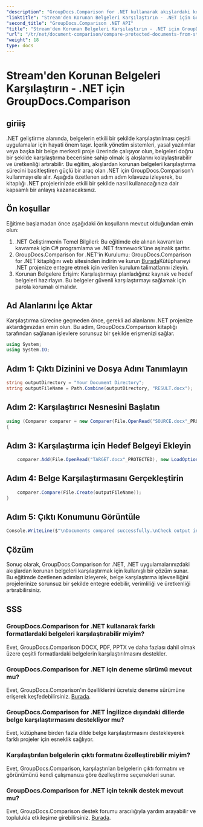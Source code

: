 ```yaml
---
"description": "GroupDocs.Comparison for .NET kullanarak akışlardaki korumalı belgeleri nasıl karşılaştıracağınızı öğrenin. Belge karşılaştırma sürecinizi zahmetsizce kolaylaştırın."
"linktitle": "Stream'den Korunan Belgeleri Karşılaştırın - .NET için GroupDocs.Comparison"
"second_title": "GroupDocs.Comparison .NET API"
"title": "Stream'den Korunan Belgeleri Karşılaştırın - .NET için GroupDocs.Comparison"
"url": "/tr/net/document-comparison/compare-protected-documents-from-stream/"
"weight": 18
type: docs
---
```

# Stream'den Korunan Belgeleri Karşılaştırın - .NET için GroupDocs.Comparison

## giriiş
.NET geliştirme alanında, belgelerin etkili bir şekilde karşılaştırılması çeşitli uygulamalar için hayati önem taşır. İçerik yönetim sistemleri, yasal yazılımlar veya başka bir belge merkezli proje üzerinde çalışıyor olun, belgeleri doğru bir şekilde karşılaştırma becerisine sahip olmak iş akışlarını kolaylaştırabilir ve üretkenliği artırabilir. Bu eğitim, akışlardan korunan belgeleri karşılaştırma sürecini basitleştiren güçlü bir araç olan .NET için GroupDocs.Comparison'ı kullanmayı ele alır. Aşağıda özetlenen adım adım kılavuzu izleyerek, bu kitaplığı .NET projelerinizde etkili bir şekilde nasıl kullanacağınıza dair kapsamlı bir anlayış kazanacaksınız.
## Ön koşullar
Eğitime başlamadan önce aşağıdaki ön koşulların mevcut olduğundan emin olun:
1. .NET Geliştirmenin Temel Bilgileri: Bu eğitimde ele alınan kavramları kavramak için C# programlama ve .NET framework'üne aşinalık şarttır.
2. GroupDocs.Comparison for .NET'in Kurulumu: GroupDocs.Comparison for .NET kitaplığını web sitesinden indirin ve kurun [Burada](https://releases.groupdocs.com/comparison/net/)Kütüphaneyi .NET projenize entegre etmek için verilen kurulum talimatlarını izleyin.
3. Korunan Belgelere Erişim: Karşılaştırmayı planladığınız kaynak ve hedef belgeleri hazırlayın. Bu belgeler güvenli karşılaştırmayı sağlamak için parola korumalı olmalıdır.

## Ad Alanlarını İçe Aktar
Karşılaştırma sürecine geçmeden önce, gerekli ad alanlarını .NET projenize aktardığınızdan emin olun. Bu adım, GroupDocs.Comparison kitaplığı tarafından sağlanan işlevlere sorunsuz bir şekilde erişmenizi sağlar.

```csharp
using System;
using System.IO;
```

## Adım 1: Çıktı Dizinini ve Dosya Adını Tanımlayın
```csharp
string outputDirectory = "Your Document Directory";
string outputFileName = Path.Combine(outputDirectory, "RESULT.docx");
```
## Adım 2: Karşılaştırıcı Nesnesini Başlatın
```csharp
using (Comparer comparer = new Comparer(File.OpenRead("SOURCE.docx"_PROTECTED), new LoadOptions() { Password = "1234" }))
{
```
## Adım 3: Karşılaştırma için Hedef Belgeyi Ekleyin
```csharp
    comparer.Add(File.OpenRead("TARGET.docx"_PROTECTED), new LoadOptions() { Password = "5678" });
```
## Adım 4: Belge Karşılaştırmasını Gerçekleştirin
```csharp
    comparer.Compare(File.Create(outputFileName));
}
```
## Adım 5: Çıktı Konumunu Görüntüle
```csharp
Console.WriteLine($"\nDocuments compared successfully.\nCheck output in {Directory.GetCurrentDirectory()}.");
```

## Çözüm
Sonuç olarak, GroupDocs.Comparison for .NET, .NET uygulamalarınızdaki akışlardan korunan belgeleri karşılaştırmak için kullanışlı bir çözüm sunar. Bu eğitimde özetlenen adımları izleyerek, belge karşılaştırma işlevselliğini projelerinize sorunsuz bir şekilde entegre edebilir, verimliliği ve üretkenliği artırabilirsiniz.
## SSS
### GroupDocs.Comparison for .NET kullanarak farklı formatlardaki belgeleri karşılaştırabilir miyim?
Evet, GroupDocs.Comparison DOCX, PDF, PPTX ve daha fazlası dahil olmak üzere çeşitli formatlardaki belgelerin karşılaştırılmasını destekler.
### GroupDocs.Comparison for .NET için deneme sürümü mevcut mu?
Evet, GroupDocs.Comparison'ın özelliklerini ücretsiz deneme sürümüne erişerek keşfedebilirsiniz. [Burada](https://releases.groupdocs.com/).
### GroupDocs.Comparison for .NET İngilizce dışındaki dillerde belge karşılaştırmasını destekliyor mu?
Evet, kütüphane birden fazla dilde belge karşılaştırmasını destekleyerek farklı projeler için esneklik sağlıyor.
### Karşılaştırılan belgelerin çıktı formatını özelleştirebilir miyim?
Evet, GroupDocs.Comparison, karşılaştırılan belgelerin çıktı formatını ve görünümünü kendi çalışmanıza göre özelleştirme seçenekleri sunar.
### GroupDocs.Comparison for .NET için teknik destek mevcut mu?
Evet, GroupDocs.Comparison destek forumu aracılığıyla yardım arayabilir ve toplulukla etkileşime girebilirsiniz. [Burada](https://forum.groupdocs.com/c/comparison/12).